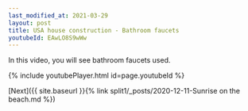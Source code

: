```yaml
---
last_modified_at: 2021-03-29
layout: post
title: USA house construction - Bathroom faucets
youtubeId: EAwLO8S9wWw
---
```

 
In this video, you will see bathroom faucets used.
 
 
 


{% include youtubePlayer.html id=page.youtubeId %}
 
 
[Next]({{ site.baseurl }}{% link split1/_posts/2020-12-11-Sunrise on the beach.md %})
